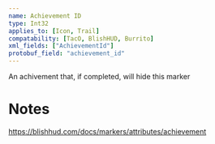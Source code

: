 ```yaml
---
name: Achievement ID
type: Int32
applies_to: [Icon, Trail]
compatability: [TacO, BlishHUD, Burrito]
xml_fields: ["AchievementId"]
protobuf_field: "achievement_id"
---
```

An achivement that, if completed, will hide this marker

Notes
=====

https://blishhud.com/docs/markers/attributes/achievement